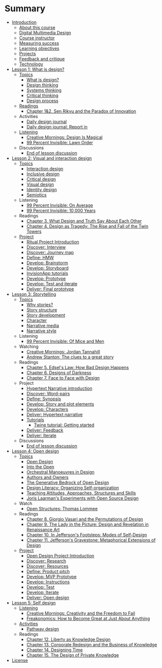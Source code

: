 # Summary

* [Introduction](README.md)
  * [About this course](introduction/about-this-course.md)
  * [Digital Multimedia Design](introduction/digital_multimedia_design.md)
  * [Course instructor](introduction/instructor.md)
  * [Measuring success](introduction/measuring_success.md)
  * [Learning objectives](introduction/learning-objectives.md)
  * [Projects](introduction/projects.md)
  * [Feedback and critique](introduction/feedback-and-critique.md)
  * [Technology](introduction/technology.md)
* [Lesson 1: What is design?](lessons/introduction-what-is-design.md)
  * [Topics](lessons/topics.md)
    * [What is design?](topics/what_is_design.md)
    * [Design thinking](topics/design_thinking.md)
    * [Systems thinking](topics/systems_thinking.md)
    * [Critical thinking](topics/critical_thinking.md)
    * [Design process](topics/design-process.md)
  * [Readings](lessons/readings.md)
    * [Chapter 1&2. Sen Rikyu and the Paradox of Innovation](reading-reflections/chapter_1_sen_rikyu_and_the_paradox_of_innovation.md)
  * Activities
    * [Daily design journal](practice/daily_design_journal.md)
    * [Daily design journal: Report in](practice/daily-design-journal-report-in.md)
  * [Listening](lessons/listening.md)
    * [Creative Mornings: Design Is Magical](listening/creative_mornings_design_is_magical.md)
    * [99 Percent Invisible: Lawn Order](listening/lawn_order.md)
  * Discussions
    * [End of lesson discussion](lessons/what-is-design/end_of_lesson_discussion.md)
* [Lesson 2: Visual and interaction design](lesson-2-visual-and-interaction-design.md)
  * [Topics](topics.md)
    * [Interaction design](topics/interaction_design.md)
    * [Inclusive design](topics/inclusive-design.md)
    * [Critical design](topics/critical_design.md)
    * [Visual design](topics/visual_design.md)
    * [Identity design](topics/identity-design.md)
    * [Semiotics](topics/semiotics.md)
  * Listening
    * [99 Percent Invisible: On Average](listening/99-percent-invisible-on-average.md)
    * [99 Percent Invisible: 10,000 Years](listening/99_percent_invisible_10,000_years.md)
  * Readings
    * [Chapter 3. What Design and Truth Say About Each Other](reading-reflections/chapter_3_what_design_and_truth_say_about_each_other.md)
    * [Chapter 4. Design as Tragedy: The Rise and Fall of the Twin Towers](reading-reflections/chapter-4-design-as-tragedy-the-rise-and-fall-of-the-twin-towers.md)
  * [Project](project.md)
    * [Ritual Project Introduction](projects/ritual.md)
    * [Discover: Interview](projects/ritual/ritual_interview.md)
    * [Discover: Journey map](project/ritual/discover_journey_map.md)
    * [Define: HMW](projects/ritual/define_hmw.md)
    * [Develop: Brainstorm](projects/develop-brainstorm.md)
    * [Develop: Storyboard](projects/ritual/develop_storyboard.md)
    * [InvisionApp tutorials](projects/invisionapp-tutorial.md)
    * [Develop: Prototype](projects/ritual/develop_prototype.md)
    * [Develop: Test and iterate](projects/ritual/develop_test_and_iterate.md)
    * [Deliver: Final prototype](projects/deliver-final-prototype.md)
* [Lesson 3: Storytelling](lesson-3-storytelling.md)
  * [Topics](lessons/narrative/topics.md)
    * [Why stories?](topics/narrative.md)
    * [Story structure](topics/narrative_structure.md)
    * [Story development](topics/organizing_story_development.md)
    * [Character](topics/character.md)
    * [Narrative media](topics/narrative-media.md)
    * [Narrative style](topics/narrative-style.md)
  * Listening
    * [99 Percent Invisible: Of Mice and Men](listening/99_percent_invisible_of_mice_and_men.md)
  * Watching
    * [Creative Mornings: Jordan Tannahill](lessons/narrative/creative-mornings-jordan-tannahill.md)
    * [Andrew Stanton: The clues to a great story](lessons/narrative/andrew-stanton-the-clues-to-a-great-story.md)
  * Readings
    * [Chapter 5. Edsel's Law: How Bad Design Happens](reading-reflections/chapter_5_edsels_law_how_bad_design_happens.md)
    * [Chapter 6. Designs of Darkness](reading-reflections/chapter_6_designs_of_darkness.md)
    * [Chapter 7. Face to Face with Design](reading-reflections/chapter_7_face_to_face_with_design.md)
  * Project
    * [Hypertext Narrative introduction](projects/narrative/narrative_project_social_design_option.md)
    * [Discover: Word-pairs](projects/narrative/discover_focus_words.md)
    * [Define: Synopsis](projects/narrative/define_the_way_it_was.md)
    * [Develop: Story and plot elements](projects/narrative/develop_story_and_plot.md)
    * [Develop: Characters](projects/narrative/develop-characters.md)
    * [Deliver: Hypertext narrative](projects/narrative/deliver_hypertext_story.md)
    * [Tutorials](projects/narrative/tutorials.md)
      * [Twine tutorial: Getting started](topics/twine-tutorial-getting-started.md)
    * [Deliver: Feedback](projects/narrative/develop-feedback.md)
    * [Deliver: Iterate](projects/narrative/deliver_iterate.md)
  * Discussions
    * [End of lesson discussion](lessons/narrative/end_of_lesson_discussion.md)
* [Lesson 4: Open design](lessons/remix.md)
  * [Topics](lessons/open_design/topics.md)
    * [Open Design](topics/open_design.md)
    * [Into the Open](lessons/into-the-open.md)
    * [Orchestral Manoeuvres in Design](topics/orchestral-manoeuvres-in-design.md)
    * [Authors and Owners](topics/authors-and-owners.md)
    * [The Generative Bedrock of Open Design](topics/the-generative-bedrock-of-open-design.md)
    * [Design Literacy: Organizing Self-organization](topics/design-literacy.md)
    * [Teaching Attitudes, Approaches, Structures and Skills](topics/teaching-attitudes-approaches-structures-and-skills.md)
    * [Joris Laarman's Experiments with Open Source Design](topics/joris-laarmans-experiments-with-open-source-design.md)
  * Watch
    * [Open Structures: Thomas Lommee](lessons/open-structures-thomas-lommee.md)
  * Readings
    * [Chapter 8. Giorgio Vasari and the Permutations of Design](reading-reflections/chapter_8_giorgio_vasari_and_the_permutations_of_design.md)
    * [Chapter 9. The Lady in the Picture: Design and Revelation in Renaissance Art](reading-reflections/chapter_9_the_lady_in_the_picture_design_and_revelation_in_r.md)
    * [Chapter 10. In Jefferson's Footsteps: Modes of Self-Design](reading-reflections/chapter_10_in_jeffersons_footsteps_modes_of_self-design.md)
    * [Chapter 11. Jefferson's Gravestone: Metaphorical Extensions of Design](reading-reflections/chapter_11_jeffersons_gravestone_metaphorical_extensions_of_d.md)
  * [Project](lessons/open_design/project.md)
    * [Open Design Project Introduction](projects/open_design/open_design_project.md)
    * [Discover: Research](projects/open_design/discover_secondary_research.md)
    * [Discover: Resources](projects/open_design/discover_primary_research.md)
    * [Define: Product pitch](projects/open_design/define-product-pitch.md)
    * [Develop: MVP Prototype](projects/open_design/develop_prototyping.md)
    * [Develop: Instructions](projects/open_design/develop_instructions.md)
    * [Develop: Test](projects/open_design/develop_user_testing.md)
    * [Develop: Iterate](projects/open_design/develop-iterate.md)
    * [Deliver: Open design](projects/open_design/deliver_open_toy.md)
* [Lesson 5: Self design](lessons/co-generative_design.md)
  * [Listening](lessons/co-generative_design/listening.md)
    * [Creative Mornings: Creativity and the Freedom to Fail](listening/creative_mornings_creativity_and_the_freedom_to_fa.md)
    * [Freakonomics: How to Become Great at Just About Anything](listening/freakonomics-how-to-become-great-at-just-about-anything.md)
  * [Activities](lessons/co-generative_design/activities.md)
    * [Pathway design](lessons/co-generative_design/pathway.md)
  * Readings
    * [Chapter 12. Liberty as Knowledge Design](reading-reflections/chapter_12_liberty_as_knowledge_design.md)
    * [Chapter 13. Corporate Redesign and the Business of Knowledge](reading-reflections/chapter_13_corporate_redesign_and_the_business_of_knowledge.md)
    * [Chapter 14. Designing Time](reading-reflections/chapter_14_designing_time.md)
    * [Chapter 15. The Design of Private Knowledge](reading-reflections/chapter_15_the_design_of_private_knowledge.md)
* [License](LICENSE.md)

